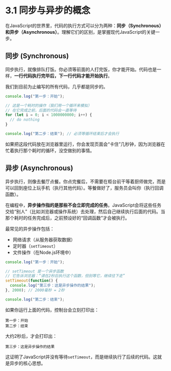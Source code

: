 # 3.1 同步与异步的概念

在JavaScript的世界里，代码的执行方式可以分为两种：**同步（Synchronous）**和**异步（Asynchronous）**。理解它们的区别，是掌握现代JavaScript的关键一步。

## 同步 (Synchronous)

同步执行，就像排队打饭。你必须等前面的人打完饭，你才能开始。代码也是一样，**一行代码执行完毕后，下一行代码才能开始执行**。

我们到目前为止编写的所有代码，几乎都是同步的。

```javascript
console.log("第一步：开始");

// 这是一个耗时的操作（我们用一个循环来模拟）
// 在它完成之前，后面的代码会一直等待
for (let i = 0; i < 1000000000; i++) {
  // do nothing
}

console.log("第二步：结束"); // 必须等循环结束后才会执行
```
如果把这段代码放在浏览器里运行，你会发现页面会“卡住”几秒钟，因为浏览器在忙着执行那个耗时的循环，没空做别的事情。

## 异步 (Asynchronous)

异步执行，则像去餐厅点餐。你点完餐后，不需要在柜台前干等着厨师做完，而是可以回到座位上玩手机（执行其他代码）。等餐做好了，服务员会叫你（执行回调函数）。

在编程中，**异步操作指的是那些不会立即完成的任务**。JavaScript会将这些任务交给“别人”（比如浏览器或操作系统）去处理，然后自己继续执行后面的代码。当那个耗时的任务完成后，之前预设好的“回调函数”才会被执行。

最常见的异步操作包括：
-   网络请求（从服务器获取数据）
-   定时器（`setTimeout`）
-   文件操作（在Node.js环境中）

```javascript
console.log("第一步：开始");

// setTimeout 是一个异步函数
// 它告诉浏览器：“请在2秒后执行这个函数，但别等它，继续往下走”
setTimeout(function() {
  console.log("第三步：这是异步操作的结果");
}, 2000); // 2000毫秒 = 2秒

console.log("第二步：结束");
```

如果你运行上面的代码，控制台会立刻打印出：
```
第一步：开始
第二步：结束
```
大约2秒后，才会打印出：
```
第三步：这是异步操作的结果
```

这证明了JavaScript并没有等待`setTimeout`，而是继续执行了后续的代码。这就是异步的核心思想。